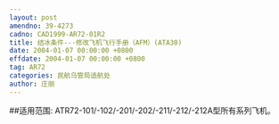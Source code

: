 ```yaml
---
layout: post
amendno: 39-4273
cadno: CAD1999-AR72-01R2
title: 结冰条件---修改飞机飞行手册（AFM）(ATA30)
date: 2004-01-07 00:00:00 +0800
effdate: 2004-01-07 00:00:00 +0800
tag: AR72
categories: 民航乌管局适航处
author: 庄丽
---
```


##适用范围:
ATR72-101/-102/-201/-202/-211/-212/-212A型所有系列飞机。

